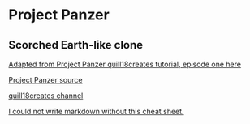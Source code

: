 # Project Panzer
## Scorched Earth-like clone

[Adapted from Project Panzer quill18creates tutorial, episode one here](https://www.youtube.com/watch?v=NCT-kQZ8WFY)

[Project Panzer source](https://github.com/quill18/ProjectPanzer)

[quill18creates channel](https://www.youtube.com/channel/UCPXOQq7PWh5OdCwEO60Y8jQ)

[I could not write markdown without this cheat sheet.](https://github.com/adam-p/markdown-here/wiki/Markdown-Cheatsheet)